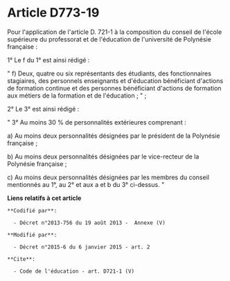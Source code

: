 # Article D773-19

Pour l'application de l'article D. 721-1 à la composition du conseil de l'école supérieure du professorat et de l'éducation
de l'université de Polynésie française : 

1° Le f du 1° est ainsi rédigé : 

" f) Deux, quatre ou six représentants des étudiants, des fonctionnaires stagiaires, des personnels enseignants et
d'éducation bénéficiant d'actions de formation continue et des personnes bénéficiant d'actions de formation aux métiers de la
formation et de l'éducation ; " ; 

2° Le 3° est ainsi rédigé : 

" 3° Au moins 30 % de personnalités extérieures comprenant : 

a) Au moins deux personnalités désignées par le président de la Polynésie française ; 

b) Au moins deux personnalités désignées par le vice-recteur de la Polynésie française ; 

c) Au moins deux personnalités désignées par les membres du conseil mentionnés au 1°, au 2° et aux a et b du 3° ci-dessus. "

**Liens relatifs à cet article**

	**Codifié par**:

	  - Décret n°2013-756 du 19 août 2013 -  Annexe (V)

	**Modifié par**:

	  - Décret n°2015-6 du 6 janvier 2015 - art. 2

	**Cite**:

	  - Code de l'éducation - art. D721-1 (V)
